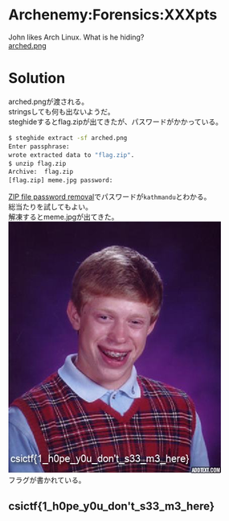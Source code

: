 # Archenemy:Forensics:XXXpts<!--XXX-->
John likes Arch Linux. What is he hiding?  
[arched.png](arched.png)  

# Solution
arched.pngが渡される。  
stringsしても何も出ないようだ。  
steghideするとflag.zipが出てきたが、パスワードがかかっている。  
```bash
$ steghide extract -sf arched.png
Enter passphrase:
wrote extracted data to "flag.zip".
$ unzip flag.zip
Archive:  flag.zip
[flag.zip] meme.jpg password:
```
[ZIP file password removal](https://passwordrecovery.io/zip-file-password-removal/)でパスワードが`kathmandu`とわかる。  
総当たりを試してもよい。  
解凍するとmeme.jpgが出てきた。  
![meme.jpg](meme.jpg)  
フラグが書かれている。  

## csictf{1_h0pe_y0u_don't_s33_m3_here}